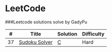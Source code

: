 LeetCode
========

###Leetcode solutions solve by GadyPu 

| # | Title | Solution | Difficulty |
|---| ----- | -------- | ---------- |
|37|[Sudoku Solver](https://leetcode.com/problems/sudoku-solver/) | [C](./c/sudokuSolver/SudokuSolver.c)|Hard|
